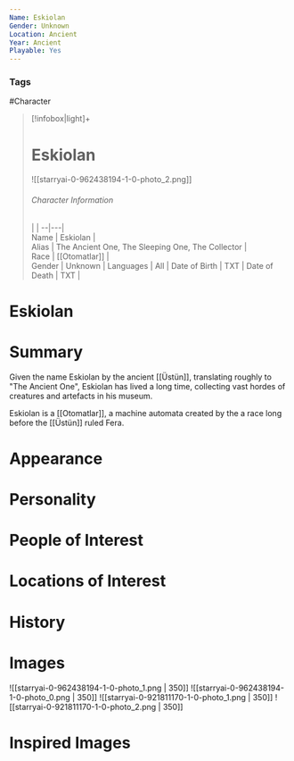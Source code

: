 ```yaml
---
Name: Eskiolan  
Gender: Unknown
Location: Ancient
Year: Ancient
Playable: Yes
---
```


### Tags
#Character 

> [!infobox|light]+  
> # Eskiolan  
> ![[starryai-0-962438194-1-0-photo_2.png]]
> ###### Character Information
>  |   |
> --|---|  
> Name | Eskiolan |  
> Alias | The Ancient One, The Sleeping One, The Collector |  
> Race | [[Otomatlar]] |  
> Gender | Unknown |
> Languages | All |
> Date of Birth | TXT |
> Date of Death | TXT |

# Eskiolan

# Summary
Given the name Eskiolan by the ancient [[Üstün]], translating roughly to "The Ancient One", Eskiolan has lived a long time, collecting vast hordes of creatures and artefacts in his museum.

Eskiolan is a [[Otomatlar]], a machine automata created by the a race long before the [[Üstün]] ruled Fera.

# Appearance

# Personality

# People of Interest

# Locations of Interest

# History

# Images
![[starryai-0-962438194-1-0-photo_1.png | 350]]
![[starryai-0-962438194-1-0-photo_0.png | 350]]
![[starryai-0-921811170-1-0-photo_1.png | 350]]
![[starryai-0-921811170-1-0-photo_2.png | 350]]

# Inspired Images
